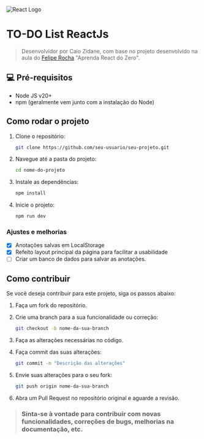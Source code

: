 ![React Logo](https://upload.wikimedia.org/wikipedia/commons/a/a7/React-icon.svg)

# TO-DO List ReactJs

> Desenvolvidor por Caio Zidane, com base no projeto desenvolvido na aula do [Felipe Rocha](https://www.youtube.com/@dicasparadevs) "Aprenda React do Zero".

## 💻 Pré-requisitos

- Node JS v20+
- npm (geralmente vem junto com a instalação do Node)

## Como rodar o projeto

1. Clone o repositório:

   ```bash
   git clone https://github.com/seu-usuario/seu-projeto.git

   ```

2. Navegue até a pasta do projeto:

   ```bash
   cd nome-do-projeto

   ```

3. Instale as dependências:

   ```bash
   npm install

   ```

4. Inicie o projeto:
   ```bash
   npm run dev
   ```

### Ajustes e melhorias

- [x] Anotações salvas em LocalStorage
- [x] Refeito layout principal da página para facilitar a usabilidade
- [ ] Criar um banco de dados para salvar as anotações.

## Como contribuir

Se você deseja contribuir para este projeto, siga os passos abaixo:

1. Faça um fork do repositório.
2. Crie uma branch para a sua funcionalidade ou correção:
   ```bash
   git checkout -b nome-da-sua-branch
   ```
3. Faça as alterações necessárias no código.
4. Faça commit das suas alterações:
   ```bash
   git commit -m "Descrição das alterações"

   ```
5. Envie suas alterações para o seu fork:

   ```bash
   git push origin nome-da-sua-branch

   ```

6. Abra um Pull Request no repositório original e aguarde a revisão.

> ### Sinta-se à vontade para contribuir com novas funcionalidades, correções de bugs, melhorias na documentação, etc.
